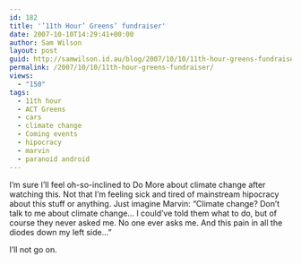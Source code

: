 ```yaml
---
id: 182
title: '’11th Hour’ Greens’ fundraiser'
date: 2007-10-10T14:29:41+00:00
author: Sam Wilson
layout: post
guid: http://samwilson.id.au/blog/2007/10/10/11th-hour-greens-fundraiser/
permalink: /2007/10/10/11th-hour-greens-fundraiser/
views:
  - "150"
tags:
  - 11th hour
  - ACT Greens
  - cars
  - climate change
  - Coming events
  - hipocracy
  - marvin
  - paranoid android
---
```

I’m sure I’ll feel oh-so-inclined to Do More about climate change after watching this. Not that I’m feeling sick and tired of mainstream hipocracy about this stuff or anything. Just imagine Marvin: “Climate change? Don’t talk to me about climate change… I could’ve told them what to do, but of course they never asked me. No one ever asks me. And this pain in all the diodes down my left side…”

I’ll not go on.
